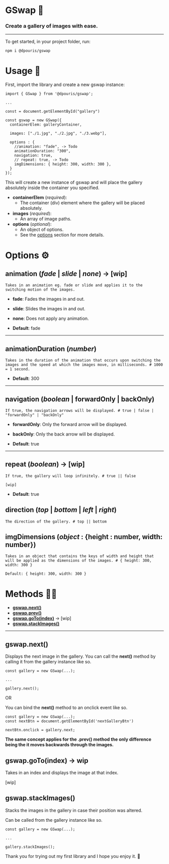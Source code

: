 # GSwap 🌠

### Create a gallery of images with ease.

---

To get started, in your project folder, run:

```
npm i @dpouris/gswap
```

# Usage 🔨

First, import the library and create a new gswap instance:

```
import { GSwap } from '@dpouris/gswap';

...

const = document.getElementById("gallery")

const gswap = new GSwap({
  containerElem: galleryContainer,

  images: ["./1.jpg", "./2.jpg", "./3.webp"],

  options : {
    //animation: "fade", -> Todo
    animationDuration: "300",
    navigation: true,
    // repeat: true, -> Todo
    imgDimensions: { height: 300, width: 300 },
  }
});
```

This will create a new instance of gswap and will place the gallery absolutely inside the container you specified.

- **containerElem** (_required_):
  - The container (div) element where the gallery will be placed absolutely.
- **images** (_required_):
  - An array of image paths.
- **options** (_optional_):
  - An object of options.
  - See the [options](#Options) section for more details.

# Options ⚙️

## **animation** (_fade_ | _slide_ | _none_) -> [wip]

    Takes in an animation eg. fade or slide and applies it to the switching motion of the images.

- **fade**:
  Fades the images in and out.
- **slide**:
  Slides the images in and out.
- **none**:
  Does not apply any animation.

- **Default**: fade

---

## **animationDuration** (_number_)

    Takes in the duration of the animation that occurs upon switching the images and the speed at which the images move, in milliseconds. # 1000 = 1 second.

- **Default**: 300

---

## **navigation** (_boolean_ | forwardOnly | backOnly)

    If true, the navigation arrows will be displayed. # true | false | "forwardOnly" | "backOnly"

- **forwardOnly**:
  Only the forward arrow will be displayed.
- **backOnly**:
  Only the back arrow will be displayed.

- **Default**: true

---

## **repeat** (_boolean_) -> [wip]

    If true, the gallery will loop infinitely. # true || false

    [wip]

- **Default**: true

## direction (_top_ | _bottom_ | _left_ | _right_)

    The direction of the gallery. # top || bottom

## imgDimensions (_object_ : {height : number, width: number})

    Takes in an object that contains the keys of width and height that will be applied as the dimensions of the images. # { height: 300, width: 300 }

    Default: { height: 300, width: 300 }

# Methods 🧑‍💻

- [**gswap.next()**](<#gswap.next()>)
- [**gswap.prev()**](<#gswap.next()>)
- [**gswap.goTo(index)**](<#gswap.goTo(index)>) -> [wip]
- [**gswap.stackImages()**](<#gswap.stackImages()>)

---

## **gswap.next()**

Displays the next image in the gallery.
You can call the **next()** method by calling it from the gallery instance like so.

```
const gallery = new GSwap(...);

...

gallery.next();
```

OR

You can bind the **next()** method to an onclick event like so.

```
const gallery = new GSwap(...);
const nextBtn = document.getElementById('nextGalleryBtn')

nextBtn.onclick = gallery.next;
```

**The same concept applies for the .prev() method the only difference being the it moves backwards through the images.**

## **gswap.goTo(index)** -> wip

Takes in an index and displays the image at that index.

[wip]

## **gswap.stackImages()**

Stacks the images in the gallery in case their position was altered.

Can be called from the gallery instance like so.

```
const gallery = new GSwap(...);

...

gallery.stackImages();
```

Thank you for trying out my first library and I hope you enjoy it. 🫡
